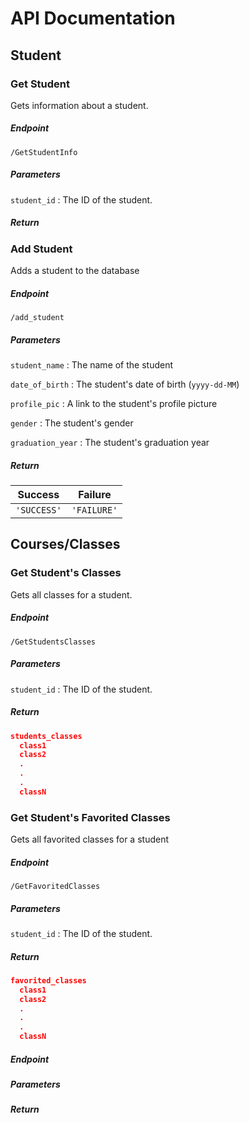 # API Documentation

## Student

<!-- Start Get Student Info -->
### Get Student

Gets information about a student.

##### Endpoint

`/GetStudentInfo`

##### Parameters

`student_id` : The ID of the student.

##### Return



<!-- End Get Student Info -->
<!-- Start Add Student -->

### Add Student

Adds a student to the database

##### Endpoint

`/add_student`

##### Parameters

`student_name` : The name of the student

`date_of_birth` : The student's date of birth (`yyyy-dd-MM`)

`profile_pic` : A link to the student's profile picture

`gender` : The student's gender

`graduation_year` : The student's graduation year

##### Return

| Success            | Failure            |
| ------------------ | ------------------ |
| `'SUCCESS'`        | `'FAILURE'`        |

<!-- End Add Student -->

## Courses/Classes

<!-- Start Get Classes -->

### Get Student's Classes

Gets all classes for a student.

##### Endpoint

`/GetStudentsClasses`

##### Parameters

`student_id` : The ID of the student.

##### Return

```JSON
students_classes
  class1
  class2
  .
  .
  .
  classN
```

<!-- End Get Classes -->
<!-- Start Get Favorited Classes -->

### Get Student's Favorited Classes

Gets all favorited classes for a student

##### Endpoint

`/GetFavoritedClasses`

##### Parameters

`student_id` : The ID of the student.

##### Return

```JSON
favorited_classes
  class1
  class2
  .
  .
  .
  classN
```

<!-- End Get Favorited Classes -->


##### Endpoint


##### Parameters


##### Return

